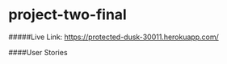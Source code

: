 # project-two-final
#####Live Link: https://protected-dusk-30011.herokuapp.com/



####User Stories
